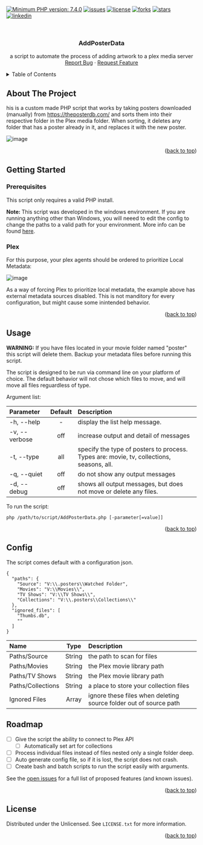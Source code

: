<a name="readme-top"></a>
[![Minimum PHP version: 7.4.0](https://img.shields.io/badge/php-7.4.0%2B-blue.svg?label=PHP)](https://php.net)
[![issues]](https://img.shields.io/github/downloads/alexzeigler/AddPosterData/total)
[![license]](https://img.shields.io/github/license/alexzeigler/AddPosterData)
[![forks]](https://img.shields.io/github/forks/alexzeigler/AddPosterData)
[![stars]](https://img.shields.io/github/stars/alexzeigler/AddPosterData)
[![linkedin](https://img.shields.io/badge/linkedin-alexander--zeigler-blue)](https://www.linkedin.com/in/alexander-zeigler/)

[stars]: https://img.shields.io/github/stars/alexzeigler/AddPosterData
[forks]: https://img.shields.io/github/forks/alexzeigler/AddPosterData
[issues]: https://img.shields.io/github/issues/alexzeigler/AddPosterData
[license]: https://img.shields.io/github/license/alexzeigler/AddPosterData
[linkedin]: https://img.shields.io/badge/linkedin-alexander--zeigler-blue

<!-- PROJECT LOGO -->
<br />
<div align="center">
<h3 align="center">AddPosterData</h3>
  <p align="center">
    a script to automate the process of adding artwork to a plex media server
    <br />
    <a href="https://github.com/alexzeigler/addposterdata/issues">Report Bug</a>
    ·
    <a href="https://github.com/alexzeigler/addposterdata/issues">Request Feature</a>
  </p>
</div>



<!-- TABLE OF CONTENTS -->
<details>
  <summary>Table of Contents</summary>
  <ol>
    <li>
      <a href="#about-the-project">About The Project</a>
    </li>
    <li>
      <a href="#getting-started">Getting Started</a>
      <ul>
        <li><a href="#prerequisites">Prerequisites</a></li>
        <li><a href="#plex">Plex</a></li>
      </ul>
    </li>
    <li><a href="#usage">Usage</a></li>
    <ul>
        <li><a href="#config">Config</a></li>
    </ul>
    <li><a href="#roadmap">Roadmap</a></li>
    <li><a href="#license">License</a></li>
  </ol>
</details>



<!-- ABOUT THE PROJECT -->
## About The Project
his is a custom made PHP script that works by taking posters downloaded (manually) from https://theposterdb.com/ and sorts them into their respective folder in the Plex media folder. When sorting, it deletes any folder that has a poster already in it, and replaces it with the new poster.


![image](https://user-images.githubusercontent.com/11970623/196852667-74e8439d-09fa-47dd-95b4-83d3762c11de.png)

<p align="right">(<a href="#readme-top">back to top</a>)</p>


<!-- GETTING STARTED -->
## Getting Started

### Prerequisites

This script only requires a valid PHP install. 

<b>Note: </b> This script was developed in the windows environment. If you are running anything other than Windows, you will neeed to edit the config to change the paths to a valid path for your environment. More info can be found [here](https://example.com).


### Plex

For this purpose, your plex agents should be ordered to prioritize Local Metadata:


![image](https://user-images.githubusercontent.com/11970623/197400905-6b492989-b1ab-4e2c-9c36-3f100f31669d.png)

As a way of forcing Plex to prioritize local metadata, the example above has external metadata sources disabled. This is not manditory for every configuration, but might cause some inintended behavior.

<p align="right">(<a href="#readme-top">back to top</a>)</p>



<!-- USAGE EXAMPLES -->
## Usage

**WARNING:** If you have files located in your movie folder named "poster" this script will delete them. Backup your metadata files before running this script. 

The script is designed to be run via command line on your platform of choice. The default behavior will not chose which files to move, and will move all files reguardless of type. 

Argument list:


| Parameter                   | Default       | Description   |	
| :------------------------   |:-------------:| :-------------|
| -h,  --help                 | -             | display the list help message. 
| -v,  --verbose              | off           | increase output and detail of messages 
| -t, 	--type                | all           | specify the type of posters to process. Types are: movie, tv, collections, seasons, all.
| -q,  --quiet     		        | off	          | do not show any output messages
| -d,  --debug 		            | off           | shows all output messages, but does not move or delete any files.

To run the script:  

    php /path/to/script/AddPosterData.php [-parameter[=value]]

<p align="right">(<a href="#readme-top">back to top</a>)</p>

## Config

The script comes default with a configuration json. 


    {
      "paths": {
        "Source": "V:\\.posters\\Watched Folder",
        "Movies": "V:\\Movies\\",
        "TV Shows": "V:\\TV Shows\\",
        "Collections": "V:\\.posters\\Collections\\"
      },
      "ignored_files": [
        "Thumbs.db",
        ""
      ]
    }

| Name                   | Type       | Description   |	
| :------------------------   |:-------------:| :-------------|
| Paths/Source                | String           | the path to scan for files
| Paths/Movies                | String           | the Plex movie library path
| Paths/TV Shows              | String           | the Plex movie library path
| Paths/Collections           | String           | a place to store your collection files
| Ignored Files    		        | Array	           | ignore these files when deleting source folder out of source path

<!-- ROADMAP -->
## Roadmap

- [ ] Give the script the ability to connect to Plex API
    - [ ] Automatically set art for collections
- [ ] Process individual files instead of files nested only a single folder deep. 
- [ ] Auto generate config file, so if it is lost, the script does not crash.
- [ ] Create bash and batch scripts to run the script easily with arguments. 

See the [open issues](https://github.com/alexzeigler/addposterdata/issues) for a full list of proposed features (and known issues).

<p align="right">(<a href="#readme-top">back to top</a>)</p>



<!-- LICENSE -->
## License

Distributed under the Unlicensed. See `LICENSE.txt` for more information.

<p align="right">(<a href="#readme-top">back to top</a>)</p>
